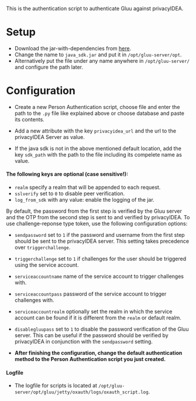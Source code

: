 This is the authentication script to authenticate Gluu against privacyIDEA.

# Setup

* Download the jar-with-dependencies from [here](https://github.com/privacyidea/sdk-java/releases).
* Change the name to ``java_sdk.jar`` and put it in ``/opt/gluu-server/opt``.
* Alternatively put the file under any name anywhere in ``/opt/gluu-server/`` and configure the path later.

# Configuration

* Create a new Person Authentication script, choose file and enter the path to the ``.py`` file like explained above or choose database and paste its contents.

* Add a new attribute with the key ``privacyidea_url`` and the url to the privacyIDEA Server as value.

* If the java sdk is not in the above mentioned default location, add the key ``sdk_path`` with the path to the file including its compelete name as value.

#### The following keys are optional (case sensitive!):

* ``realm`` specify a realm that will be appended to each request.
* ``sslverify`` set to ``0`` to disable peer verification.
* ``log_from_sdk`` with any value: enable the logging of the jar.

By default, the password from the first step is verified by the Gluu server and the OTP from the second step is sent to and verified by privacyIDEA.
To use challenge-reponse type token, use the following configuration options:
* ``sendpassword`` set to ``1`` if the password and username from the first step should be sent to the privacyIDEA server. This setting takes precedence over ``triggerchallenge``.
* ``triggerchallenge`` set to ``1`` if challenges for the user should be triggered using the service account.
* ``serviceaccountname`` name of the service account to trigger challenges with.
* ``serviceaccountpass`` password of the service account to trigger challenges with.
* ``serviceaccountrealm`` optionally set the realm in which the service account can be found if it is different from the ``realm`` or default realm.
* ``disablegluupass`` set to ``1`` to disable the password verification of the Gluu server. This can be useful if the password should be verified by privacyIDEA in conjunction with the ``sendpassword`` setting.

* **After finishing the configuration, change the default authentication method to the Person Authentication script you just created.**

#### Logfile

* The logfile for scripts is located at ``/opt/gluu-server/opt/gluu/jetty/oxauth/logs/oxauth_script.log``.
